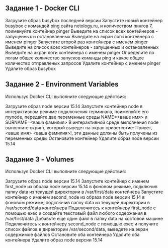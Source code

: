 ## Задание 1 - Docker CLI
Загрузите образ busybox последней версии
Запустите новый контейнер busybox с командой ping сайта netology.ru, и количеством пингов 7, поименуйте контейнер pinger
Выведите на список всех контейнеров - запущенных и остановленных
Выведите на экран логи контейнера с именем pinger
Запустите второй раз контейнера с именем pinger
Выведите на список всех контейнеров - запущенных и остановленных
Выведите на экран логи контейнера с именем pinger
Определите по логам общее количество запусков команды ping и какое общее количество отправленых запросов
Удалите контейнер с именем pinger
Удалите образ busybox


## Задание 2 - Environment Variables
Используя Docker CLI выполните следующие действия:

Загрузите образ node версии 15.14
Запустите контейнер node в интерактивном режиме подключения терминала, поименуйте его mynode, передайте две переменные среды NAME=<ваше имя> и SURNAME=<ваша фамилия>
В интерактивной среде выполнения node выполните скрипт, который выведет на экран приветсвтие: Привет, <ваше имя> <ваша фамилия>!, эти данные должны быть получены из переменных среды
Остановите контейнер
Удалите образ node версии 15.14


## Задание 3 - Volumes
Используя Docker CLI выполните следующие действия:

Загрузите образ node версии 15.14
Запустите контейнер с именем first_node из образа node версии 15.14 в фоновом режиме, подключив папку data из текущей директории в /var/first/data контейнера
Запустите контейнер с именем second_node из образа node версии 15.14 в фоновом режиме, подключив папку data из текущей директории в /var/second/data контейнера
Подключитесь к контейнеру first_node с помощью exec и создайте текстовый файл любого содержания в /var/first/data
Добавьте еще один файл в папку data на хостовой машине
Подключитесь к контейнеру second_node с помощью exec и получите список файлов в директории /var/second/data, выведете на экран содержимое файлов
Остановите оба контейнера
Удалите оба контейнера
Удалите образ node версии 15.14